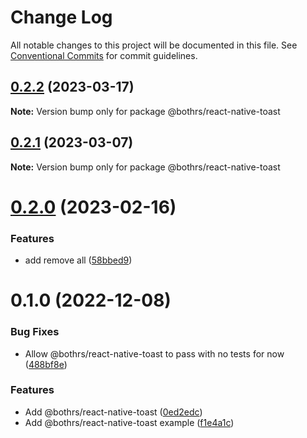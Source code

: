 # Change Log

All notable changes to this project will be documented in this file.
See [Conventional Commits](https://conventionalcommits.org) for commit guidelines.

## [0.2.2](https://github.com/bothrs/open-source/compare/@bothrs/react-native-toast@0.2.1...@bothrs/react-native-toast@0.2.2) (2023-03-17)

**Note:** Version bump only for package @bothrs/react-native-toast





## [0.2.1](https://github.com/bothrs/open-source/compare/@bothrs/react-native-toast@0.2.0...@bothrs/react-native-toast@0.2.1) (2023-03-07)

**Note:** Version bump only for package @bothrs/react-native-toast





# [0.2.0](https://github.com/bothrs/open-source/compare/@bothrs/react-native-toast@0.1.0...@bothrs/react-native-toast@0.2.0) (2023-02-16)


### Features

* add remove all ([58bbed9](https://github.com/bothrs/open-source/commit/58bbed9763bb26abd995d33ae963a72a9aeafefc))





# 0.1.0 (2022-12-08)


### Bug Fixes

* Allow @bothrs/react-native-toast to pass with no tests for now ([488bf8e](https://github.com/bothrs/open-source/commit/488bf8e2075cf8a0c9fb98475d8eed03084b05dc))


### Features

* Add @bothrs/react-native-toast ([0ed2edc](https://github.com/bothrs/open-source/commit/0ed2edc0de49eb7f0a809fae55592eb1b8e9305b))
* Add @bothrs/react-native-toast example ([f1e4a1c](https://github.com/bothrs/open-source/commit/f1e4a1c417bb79c5b2624ce73b6e6fda5f01d0a9))
